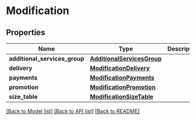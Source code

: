 # Modification

## Properties
Name | Type | Description | Notes
------------ | ------------- | ------------- | -------------
**additional_services_group** | [**AdditionalServicesGroup**](AdditionalServicesGroup.md) |  | [optional] 
**delivery** | [**ModificationDelivery**](ModificationDelivery.md) |  | [optional] 
**payments** | [**ModificationPayments**](ModificationPayments.md) |  | [optional] 
**promotion** | [**ModificationPromotion**](ModificationPromotion.md) |  | [optional] 
**size_table** | [**ModificationSizeTable**](ModificationSizeTable.md) |  | [optional] 

[[Back to Model list]](../README.md#documentation-for-models) [[Back to API list]](../README.md#documentation-for-api-endpoints) [[Back to README]](../README.md)


